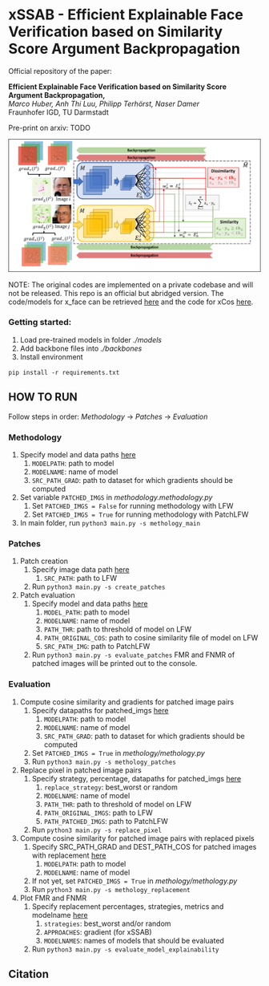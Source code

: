 # xSSAB - Efficient Explainable Face Verification based on Similarity Score Argument Backpropagation

Official repository of the paper: 

**Efficient Explainable Face Verification based on Similarity Score Argument Backpropagation,**  
*Marco Huber, Anh Thi Luu, Philipp Terhörst, Naser Damer*  
Fraunhofer IGD, TU Darmstadt

Pre-print on arxiv: TODO

![](xSSAB_Overview.png)

NOTE: The original codes are implemented on a private codebase and will not be released. This repo is an official but abridged version. The code/models for x_face can be retrieved [here](https://github.com/Martlgap/x-face-verification) and the code for xCos [here](https://github.com/ntubiolin/xcos).

### Getting started:
1. Load pre-trained models in folder *./models*
2. Add backbone files into *./backbones*
3. Install environment
```commandline
pip install -r requirements.txt
```

## HOW TO RUN
Follow steps in order: *Methodology* -> *Patches* -> *Evaluation*

### Methodology
1. Specify model and data paths [here](methodology/methodology.py)
   1. ``MODELPATH``: path to model
   2. ``MODELNAME``: name of model
   3. ``SRC_PATH_GRAD``: path to dataset for which gradients should be computed
2. Set variable ``PATCHED_IMGS`` in *methodology.methodology.py*
   1. Set ``PATCHED_IMGS = False`` for running methodology with LFW
   2. Set ``PATCHED_IMGS = True`` for running methodology with PatchLFW
3. In main folder, run ``python3 main.py -s methology_main``

### Patches
1. Patch creation
   1. Specify image data path [here](patches/patch.py)
      1. ``SRC_PATH``: path to LFW
   2. Run ``python3 main.py -s create_patches``
2. Patch evaluation
   1. Specify model and data paths [here](patches/patch_eval.py)
      1. ``MODEL_PATH``: path to model
      2. ``MODELNAME``: name of model
      3. ``PATH_THR``: path to threshold of model on LFW
      4. ``PATH_ORIGINAL_COS``: path to cosine similarity file of model on LFW
      5. ``SRC_PATH_IMG``: path to PatchLFW
   2. Run ``python3 main.py -s evaluate_patches``
FMR and FNMR of patched images will be printed out to the console.

### Evaluation
1. Compute cosine similarity and gradients for patched image pairs
   1. Specify datapaths for patched_imgs [here](methodology/methodology.py)
      1. ``MODELPATH``: path to model
      2. ``MODELNAME``: name of model
      3. ``SRC_PATH_GRAD``: path to dataset for which gradients should be computed
   2. Set ``PATCHED_IMGS = True`` in *methology/methology.py*
   3. Run ``python3 main.py -s methology_patches``
2. Replace pixel in patched image pairs
   1. Specify strategy, percentage, datapaths for patched_imgs [here](evaluation/replacement.py)
      1. ``replace_strategy``: best_worst or random
      2. ``MODELNAME``: name of model
      3. ``PATH_THR``: path to threshold of model on LFW
      4. ``PATH_ORIGINAL_IMGS``: path to LFW
      5. ``PATH_PATCHED_IMGS``: path to PatchLFW
   2. Run ``python3 main.py -s replace_pixel``
3. Compute cosine similarity for patched image pairs with replaced pixels
   1. Specify SRC_PATH_GRAD and DEST_PATH_COS for patched images with replacement [here](methodology/methodology.py)
      1. ``MODELPATH``: path to model
      2. ``MODELNAME``: name of model
   2. If not yet, set ``PATCHED_IMGS = True`` in *methology/methology.py*
   3. Run ``python3 main.py -s methology_replacement``
4. Plot FMR and FNMR 
   1. Specify replacement percentages, strategies, metrics and modelname [here](evaluation/evaluate.py)
      1. ``strategies``: best_worst and/or random
      2. ``APPROACHES``: gradient (for xSSAB)
      3. ``MODELNAMES``: names of models that should be evaluated
   2. Run ``python3 main.py -s evaluate_model_explainability``


## Citation

